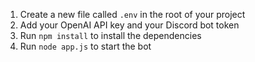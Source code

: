 1. Create a new file called `.env` in the root of your project
2. Add your OpenAI API key and your Discord bot token
3. Run `npm install` to install the dependencies
4. Run `node app.js` to start the bot